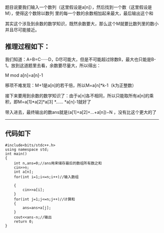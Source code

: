 题目说要我们输入一个数列（这里假设是a[n]），然后找到一个数（这里假设是M），使得这个数除以数列
里的每一个数的余数相加起来最大，最后输出这个和

其实这个涉及到余数的数学知识，既然余数要大，那么这个M就要比数列里的数小并且尽可能接近。

## **推理过程如下：**

我们知道：A÷B=C······D，D尽可能大，但是不可能超过除数B，最大也只能是B-1。放到这道题里去看，余数要尽量大，所以得出：

M mod a[n]=a[n]-1
 
移项不难发现：M+1是a[n]的若干倍，所以M=a[n]*k-1（k为正整数）
 
接下来要用到余数的数学知识了：由于a[n]各不相同，所以只能取所有a[n]的乘积，即M=a[1]*a[2]*a[3] *…… *a[n]-1就好了

带入进去，最终输出的数ans就是(a[1]​+a[2]​+...+a[n]​)−N ，没有比这个更大的了

------------
## 代码如下
```
#include<bits/stdc++.h>
using namespace std;
int main()
{
	int n,ans=0;//ans用来储存最后的数组所有数之和
	cin>>n;
	int a[n];
	for(int i=1;i<=n;i++)//输入数组
                               
	{
        cin>>a[i];
	}
	for(int j=1;j<=n;j++)//计算和
    {
        ans=ans+a[j];
    }
    cout<<ans-n;//输出
	return 0;
}
```